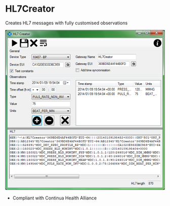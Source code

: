 # HL7Creator
Creates HL7 messages with fully customised observations

![HL7Creator](hl7creator.png)

- Compliant with Continua Health Alliance
